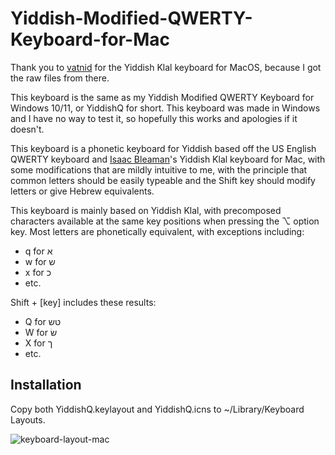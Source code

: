 # Yiddish-Modified-QWERTY-Keyboard-for-Mac

Thank you to <a href="https://github.com/vatnid/yiddish-keyboard">vatnid</a> for the Yiddish Klal keyboard for MacOS, because I got the raw files from there. 

This keyboard is the same as my Yiddish Modified QWERTY Keyboard for Windows 10/11, or YiddishQ for short. This keyboard was made in Windows and I have no way to test it, so hopefully this works and apologies if it doesn't.

This keyboard is a phonetic keyboard for Yiddish based off the US English QWERTY keyboard and <a href="https://www.isaacbleaman.com/resources/yiddish_typing/">Isaac Bleaman</a>'s Yiddish Klal keyboard for Mac, with some modifications that are mildly intuitive to me, with the principle that common letters should be easily typeable and the Shift key should modify letters or give Hebrew equivalents.

This keyboard is mainly based on Yiddish Klal, with precomposed characters available at the same key positions when pressing the ⌥ option key.
Most letters are phonetically equivalent, with exceptions including:
<ul>
  <li>q for א</li>
  <li>w for ש</li>
  <li>x for כ</li>
  <li>etc.</li>
</ul>

Shift + [key] includes these results:
<ul>
  <li>Q for טש</li>
  <li>W for שׂ</li>
  <li>X for ך</li>
  <li>etc.</li>
</ul>

## Installation
Copy both YiddishQ.keylayout and YiddishQ.icns to ~/Library/Keyboard Layouts.

![keyboard-layout-mac](https://github.com/Maizesheep/Yiddish-Modified-QWERTY-Keyboard-for-Mac/assets/96145017/61102715-acc2-4661-b61d-21a21e6bd6a2)
